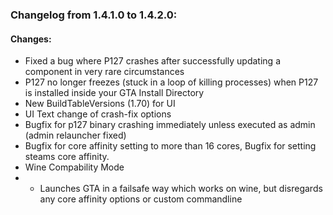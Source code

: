 ### Changelog from 1.4.1.0 to 1.4.2.0:

#### Changes:
* Fixed a bug where P127 crashes after successfully updating a component in very rare circumstances
* P127 no longer freezes (stuck in a loop of killing processes) when P127 is installed inside your GTA Install Directory
* New BuildTableVersions (1.70) for UI
* UI Text change of crash-fix options
* Bugfix for p127 binary crashing immediately unless executed as admin (admin relauncher fixed)
* Bugfix for core affinity setting to more than 16 cores, Bugfix for setting steams core affinity.
* Wine Compability Mode
* * Launches GTA in a failsafe way which works on wine, but disregards any core affinity options or custom commandline
